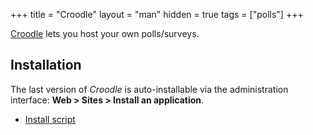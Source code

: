 +++
title = "Croodle"
layout = "man"
hidden = true
tags = ["polls"]
+++

[Croodle](https://github.com/jelhan/croodle) lets you host your own polls/surveys.

## Installation

The last version of *Croodle* is auto-installable via the administration interface: **Web > Sites > Install an application**.

- [Install script](https://admin.alwaysdata.com/site/application/script/173/detail/)
